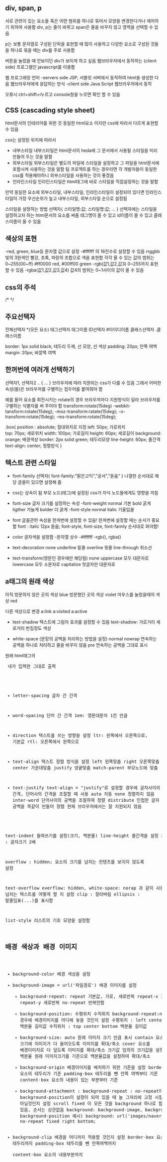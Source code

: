 ## div, span, p
서로 관련이 있는 요소들 혹은 어떤 범위를 하나로 묶어서 모양을 변경한다거나 제어하기 위하여 사용함
div, p는 줄이 바뀌고
span은 줄을 바꾸지 않고 영역을 선택할 수 있음 

p는 보통 문자열로 구성된 단락을 표현할 때 많이 사용하고 
다양한 요소로 구성된 것들을 하나로 묶을 때는 div를 주로 사용함

버튼을 눌렀을 때 안보이던 div가 보이게 하고 싶음
웹브라우저에서 동작하는 (client side) 프로그램인 javascript를 이용함

웹 프로그래밍 언어
-servers side
	JSP, 서블릿
	서버에서 동작하여 html을 생성한 다음 웹브라우저에게 응답하는 방식
-client side
	Java Script 
	웹브라우저에서 동작 

오류시 ctrl+shift+i누르고 console창을 누르면 확인 할 수 있음

## CSS (cascading style sheet)
html문서의 인테리어를 위한 것
동일한 html요소 이지만 css에 따라서 다르게 표현할 수 있음

css는 설정된 위치에 따라서 
- 내부스타일
내부스타일은 html문서의 heda에 그 문서에서 사용될 스타일을 미리 만들어 두는 것을 말함
- 외부스타일
외부스타일은 별도의 파일에 스타일을 설정하고 그 파일을 html문서에 포함시켜 사용하는 것을 말함 
팀 프로젝트를 하는 경우라면 각 개발자들이 동일한 css를 적용해야하니 외부스타일을 사용하는 것이 좋겠음
- 인라인스타일
인라인스타일은 html태그에 바로 스타일을 직접설정하는 것을 말함

만약 동일한 요소에 외부스타일, 내부스타일, 인라인스타일이 설정되어 있다면 
인라인스타일이 가장 우선순위가 높고 내부스타일, 외부스타일 순으로 설정됨

스타일을 설정하는 방법
선택자{
	스타일명:값;
	스타일명:값;
	...
}
선택자에는 스타일을 설정하고자 하는 html문서의 요소를 써줌
태그명이 올 수 있고 
id이름이 올 수 있고
클래스이름이 올 수 있음

## 색상의 표현
-red, green, blue등 문자열 값으로 설정
-#ffffff 의 16진수로 설정할 수 있음
rrggbb 빛의 3원색인 빨강, 초록, 파랑의 조합으로 색을 표현함
각각 올 수 있는 값의 범위는 0~255(00~ff)
#ff0000 red, #00ff00 green
-rgb(값1,값2,값3) 0~255까지 표현할 수 있음
-rgba(값1,값2,값3,값4) 값4의 범위는 0~1사이의 값이 올 수 있음 
## css의 주석
/*
*/
## 주요선택자
전체선택자	*(모든 요소)
태그선택자	태그이름
ID선택자	#아이디이름
클래스선택자	.클래스이름

border: 1px solid black;		테두리 두께, 선 모양, 선 색상
padding: 20px;			안쪽 여백
margin: 20px;			바깥쪽 여백

## 한꺼번에 여러개 선택하기
선택자1, 선택자2 .. {
	...
}
브라우저에 따라 지원되는 css가 다를 수 있음
그래서 어떠한 속성(들)은 브라우저를 구별하는 접두어를 붙여줘야 함

예를 들어 요소를 회전시키는 rotate의 경우 브라우저마다 지원방식이 달라 브라우저를 구별하는 식별자를 써 주어야 함
transform:rotate(15deg)
-webkit-tansform:rotate(15deg);
-moz-transform:ratate(15deg);
-o-transform:rotate(15deg);
-ms-transform:rotate(15deg);

.box{
		position : absolute;		절대위치로 지정
		left: 50px;			가로위치	
		top: 70px;			세로위치
		width: 100px;			가로길이
		height: 60px;			세로길이
		background: orange;		배경색상
		border: 2px solid green;	테두리모양
		line-height: 60px;		줄간격
		text-align: center;		정렬방식
	}

## 텍스트 관련 스타일
- font-family
선택자{
	font-family:"맑은고딕","궁서","돋움"
}
나열한 순서대로 해당 글꼴이 있으면 설정해 줌
- css는 상속이 됨
부모 노드(태그)에 설정된 css가 자식 노드들에게도 영향을 끼침 
- font-size
글자 크기를 설정하는 속성
-font-weight
normal		기본
bold		굵게
ligther		가늘게
bolder		더 굵게
-font-style
normal
italic		기울임꼴
- font 
글꼴관련 속성을 한꺼번에 설정할 수 있음!
한꺼번에 설정할 때는 순서가 중요함
font :   italic 	12px 	돋움;
font-style, font-size, font-family 순서대로 와야함!
- color
글자색을 설정함
-문자열 상수
-#ffffff
-rgb(), rgba()

- text-decoration
	none
	underline	밑줄
	overline		윗줄
	line-through	취소선
- text-transform(영문인 경우에만 해당됨)
	none
	uppercase	모두 대문자로
	lowercase	모두 소문자로
	capitalize	첫글자만 대문자로
	
## a태그의 원래 색상
아직 방문하지 않은 곳의 색상	blue
방문했던 곳의 색상		violet
마우스를 눌렀을때의 색상	red

다른 색상으로 변경
a:link
a:visited
a:active

- text-shadow
텍스트에 그림자 효과를 설정할 수 있음
	text-shadow: 가로거리 세로거리 번짐정도 색상 

- white-space (문장의 공백을 처리하는 방법을 설정)
	normal
	nowrap		연속하는 공백을 하나로 처리하고 줄을 바꾸지 않음
	pre		연속하는 공백을 그대로 표시

원래 html태그의 <pre>
	내가 입력한 그대로 출력

- letter-spacing		글자 간 간격
- word-spacing		단어 간 간격
	1em: 영문대문자 1칸 만큼

- direction		텍스트를 쓰는 방향을 설정
	ltr: 왼쪽에서 오른쪽으로, 기본값
	rtl: 오른쪽에서 왼쪽으로

- text-align		텍스트 정렬 방식을 설정
	left		왼쪽맞춤
	right		오른쪽맞춤
	center		가운데맞춤
	justify		양끝맞춤
	match-parent	부모노드에 맞춤 

- text-justify
	text-align = "justify"로 설정할 경우에
	글자사이의 간격, 단어사의 간격을 조절할 때 사용
auto			자동
none			정렬하지 않음
inter-word 		단어사이의 공백을 조절하여 정렬
distribute		인접한 글자 사이의 공백을 똑같이 만들어 정렬
현재 브라우저에서는 잘 지원되지 않음

text-indent
들여쓰기를 설정(크기, 백분율)
line-height
줄간격을 설정
2 : 글자크기 2배

overflow : hidden;
요소의 크기를 넘치는 컨텐츠를 보이지 않도록 설정

text-overflow
	overflow: hidden, white-space: norap 과 같이 사용하며 넘치는 텍스트를 어떻게 할	지 설정 
	clip : 잘라버림
	ellipsis : 말줄임표(...)를 표시함

list-style
	리스트의 기호 모양을 설정함

## 배경 색상과 배경 이미지
- background-color			배경 색상을 설정
- background-image = url('파일경로')	배경 이미지를 설정
	- background-repeat:	repeat		기본값, 가로, 세로반복
				repeat-x	가로반복
				repeat-y	세로반복
				no-repeat	반복안함
	- background-position:	수평위치 수직위치
	background-repeat:no-repeat인 경우에 배경이미지를 어디에 놓을 것인지 설정
		수평위치 : left center right 백분율 길이값
		수직위치 : top center bottom 백분율 길이값
	- background-size:	auto		원래 이미지 크기 만큼 표시
				contain		요소의 크기에 이미지가 다 들어오도록 
						이미지를 확대/축소
				cover		요소를 배경이미지로 다 덮도록 
						이미지를 확대/축소
				크기값		임의의 크기값을 설정
				백분율		원래 이미지크기를 기준으로 
						백분율값을 설정하여 확대/축소
	- background-origin	배경이미지를 배치하기 위한 기준을 설정
		border-box	요소의 테두리가 기준
		padding-box	테두리를 뺀 안쪽 여백부터 기준
		content-box	요소의 내용이 있는 부분부터 기준
	- background-attachment :  background-repeat : no-repeat이고 
				       background-position이 설정이 되어 있을 때 
				       늘 그자리에 고정 시킬것인지 아닐것인지 설정 
		scroll
		fixed
이 모든 것을 background 하나로 합칠 수 있음, 순서는 상관없음
background: background-image, background-repeat, background-position
예시) background: url('images/naver_logo.jpg') no-repeat fixed right bottom;
- background-clip			배경을 어디까지 적용할 것인지 설정
	border-box	요소의 테두리까지
	padding-box	테두리를 뺀 안쪽여백까지	
	content-box	요소의 내용부분까지


